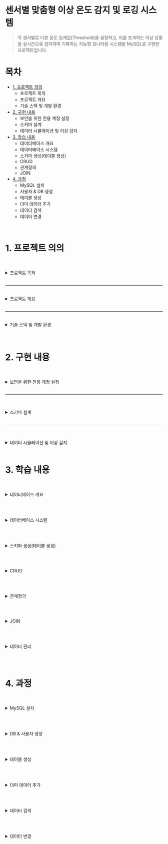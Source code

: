 # 센서별 맞춤형 이상 온도 감지 및 로깅 시스템

>  각 센서별로 다른 온도 임계값(Threshold)을 설정하고, 이를 초과하는 이상 상황을 실시간으로 감지하여 기록하는 지능형 모니터링 시스템을 MySQL로 구현한 프로젝트입니다.

# 목차

- [1. 프로젝트 의의](#1-프로젝트-의의)
    - 프로젝트 목적
    - 프로젝트 개요
    - 기술 스택 및 개발 환경
- [2. 구현 내용](#2-구현-내용)
    - 보안을 위한 전용 계정 설정
    - 스키마 설계
    - 데이터 시뮬레이션 및 이상 감지
- [3. 학습 내용](#3-학습-내용)
    - 데이터베이스 개요 
    - 데이터베이스 시스템
    - 스키마 생성(테이블 생성)
    - CRUD
    - 관계정의
    - JOIN
- [4. 과정](#4-과정)
    - MySQL 설치
    - 사용자 & DB 생성
    - 테이블 생성 
    - 더미 데이터 추가
    - 데이터 검색
    - 데이터 변경






<br>

# 1. 프로젝트 의의


<br><details>
<summary>   프로젝트 목적  </summary>

* **관계형 데이터베이스 설계**: 목적에 따라 `sensors` (설정 정보) 테이블과 `temperature_logs` (시계열 데이터) 테이블을 분리하고, **PK와 FK**로 관계를 맺어 데이터의 정합성과 확장성을 확보했습니다.

* **JOIN을 활용한 데이터 통합**: 분리된 두 테이블을 `JOIN`하여, 각 센서의 **고유 임계값**을 기준으로 이상 온도를 판단하는 복합적인 데이터 조회 능력을 증명합니다.

* **실무 지향적인 쿼리 작성**: 단순 CRUD를 넘어, 실제 모니터링 시스템에서 요구되는 **위험 상황 감지**라는 구체적인 비즈니스 요구사항을 SQL로 해결하는 능력을 보여줍니다.



</details><br>
 
---
<br>
<details><summary> 프로젝트 개요  </summary>
<br>

> 단순히 온도를 기록하는 것을 넘어, **"A센서는 80도가 위험하지만, B센서는 50도만 넘어도 위험하다"** 와 같이 각기 다른 환경에 놓인 센서들을 지능적으로 관리할 필요가 있습니다.
이 프로젝트는 정적인 설정(하드코딩)이 아닌, 데이터베이스에 저장된 동적인 설정값을 기준으로 데이터를 분석하는, 한 단계 더 발전된 데이터 처리 능력을 갖추는 것을 목표로 합니다.


</details><br>

---

<br>
<details>
<summary>   기술 스택 및 개발 환경 </summary>

* **Database**: MySQL

* **Language**: SQL


</details><br>

<br>


# 2. 구현 내용


<br><details><summary> 보안을 위한 전용 계정 설정 </summary>

> root 계정 대신, 서버온도 관리용 사용자(temperature_admin)를 생성하고 my_db에 대한 CRUD 권한만 부여했습니다.

~~~bash
CREATE USER 'temperature_admin'@'localhost' IDENTIFIED BY '비밀번호';

# my_server 데이터베이스의 모든 테이블에 대한 CRUD 권한 부여
GRANT SELECT, INSERT, UPDATE, DELETE ON my_db.* 
TO 'temperature_admin'@'localhost';
FLUSH PRIVILEGES;
~~~

<br></details><br>

---

<br><details><summary> 스키마 설계 </summary>

> 센서의 '설정 정보'와 '측정된 데이터'를 명확히 분리하여 두 개의 테이블로 설계했습니다.

 
### 센서 설정 정보 테이블 (sensors)
각 센서의 고유 정보와 이상 온도를 판단할 임계값을 저장합니다.
```sql
CREATE TABLE sensors (
    sensor_id VARCHAR(20) PRIMARY KEY NOT NULL COMMENT '센서 고유 ID',
    location VARCHAR(50) NOT NULL COMMENT '설치 위치 (e.g., 서버랙, 냉각팬)',
    critical_temp_celsius DECIMAL(5, 2) NOT NULL COMMENT '위험 임계 온도(섭씨)'
);
```


### 온도 로그 테이블 (temperature_logs)
실제 측정된 온도 데이터를 시간 순서대로 기록합니다.
~~~sql
CREATE TABLE temperature_logs (
    log_id INT PRIMARY KEY NOT NULL AUTO_INCREMENT COMMENT '로그 고유 ID',
    sensor_id VARCHAR(20) NOT NULL COMMENT 'FK (sensors 테이블 참조)',
    temperature_celsius DECIMAL(5, 2) NOT NULL COMMENT '측정된 섭씨 온도',
    created_at TIMESTAMP DEFAULT CURRENT_TIMESTAMP COMMENT '기록 시각',
    FOREIGN KEY (sensor_id) REFERENCES sensors(sensor_id) ON DELETE CASCADE
);
~~~


<br></details><br>


---

<br><details><summary> 데이터 시뮬레이션 및 이상 감지 </summary>

1. 데이터 로깅 (INSERT)

~~~
-- 정상 온도 데이터 삽입
INSERT INTO temperature_logs (sensor_id, temperature_celsius) VALUES ('SENSOR-01', 25.5);
INSERT INTO temperature_logs (sensor_id, temperature_celsius) VALUES ('SENSOR-01', 26.1);

-- 이상 온도 데이터 삽입 (임계값 40도 가정)
INSERT INTO temperature_logs (sensor_id, temperature_celsius) VALUES ('SENSOR-01', 42.8); 
~~~


2. 이상 온도 감지 (SELECT)

~~~
-- 온도가 40도 이상인 모든 위험 로그 조회
SELECT *
FROM temperature_logs
WHERE temperature_celsius >= 40.0
ORDER BY created_at DESC;
~~~


3.오래된 로그 삭제 (DELETE)

~~~
-- 7일 이전의 모든 로그 데이터 삭제
DELETE FROM temperature_logs
WHERE created_at < NOW() - INTERVAL 7 DAY;

~~~


<br></details><br>







# 3. 학습 내용

<br><details><summary> 데이터베이스 개요 </summary>

### 데이터베이스 (DB, DataBase)
- **정의**: 여러 사용자가 공유하고 사용할 목적으로, 체계적으로 통합하여 관리하는 데이터의 집합입니다.
- **목적**: 단순히 데이터를 모아두는 것을 넘어, 필요할 때 원하는 정보를 효율적으로 검색, 추가, 수정, 삭제하기 위해 구조화된 형태로 데이터를 저장합니다.

<br>

### 데이터베이스 관리 시스템 (DBMS, DataBase Management System)
- **정의**: 사용자와 데이터베이스 사이에서, 데이터베이스를 생성하고 관리하며 효율적으로 사용할 수 있도록 돕는 소프트웨어입니다.
- **역할**: DBMS는 데이터베이스에 대한 모든 접근을 제어하며, 사용자가 직접 파일 시스템에 접근하지 않고도 데이터를 안전하고 편리하게 다룰 수 있도록 다양한 기능을 제공하는 인터페이스 역할을 수행합니다.
- **대표적인 DBMS**: Oracle, **MySQL**, MS SQL Server, PostgreSQL (이상 관계형), MongoDB, Redis (이상 비관계형) 등이 있습니다.

<br>

### DBMS의 장점
DBMS를 사용하면 다음과 같은 장점을 얻을 수 있습니다.

*   **데이터 독립성 확보**: 물리적/논리적 데이터 독립성을 통해, 데이터의 저장 구조가 변경되거나 논리적 구조가 변경되어도 관련 응용 프로그램을 수정할 필요가 없습니다.
*   **데이터 중복 최소화 및 일관성 유지**: 데이터를 통합 관리하여 불필요한 중복을 줄이고, 데이터가 여러 곳에서 다른 값을 갖는 비일관성 문제를 해결합니다.
*   **데이터 무결성 보장**: 제약조건(Constraints)을 통해 유효하고 정확한 데이터만 데이터베이스에 저장되도록 보장합니다.
*   **데이터 공유 및 동시 접근 제어**: 여러 사용자가 동시에 데이터에 접근하고 공유할 수 있으며, 동시성 제어(Concurrency Control)를 통해 데이터의 일관성을 해치지 않도록 관리합니다.
*   **데이터 보안 강화**: 사용자별로 접근 권한을 차등 부여하여 허가되지 않은 사용자의 데이터 접근을 막고 데이터를 안전하게 보호합니다.
*   **백업 및 복구**: 시스템에 장애가 발생했을 때, 데이터를 장애 발생 이전의 상태로 복구할 수 있는 안정적인 기능을 제공합니다.

<br>

### DBMS의 종류

> ### 관계형 DBMS (RDBMS)
> - **정의**: 모든 데이터를 2차원의 테이블(Table) 형태로 표현하고, 테이블 간의 관계를 이용해 데이터를 관리하는 시스템입니다.
> - **특징**: 정해진 스키마(Schema)에 따라 데이터를 저장해야 하므로 데이터의 구조가 명확하고, **ACID**(원자성, 일관성, 고립성, 지속성) 트랜잭션(Transaction)을 통해 데이터의 신뢰성을 보장합니다.
> - **대표 DBMS**: MySQL, Oracle, PostgreSQL 등

> ### 비관계형 DBMS (NoSQL)
> - **정의**: RDBMS의 테이블 구조보다 더 유연한 데이터 모델을 사용하는 DBMS를 총칭합니다.
> - **특징**: 스키마가 없거나(Schemaless) 동적으로 변경될 수 있어 자유로운 데이터 저장이 가능하며, 분산 환경에서의 뛰어난 확장성(Scalability)과 성능을 목표로 합니다. 데이터 모델에 따라 Document, Key-Value, Column-Family, Graph 등 다양한 유형이 있습니다.
> - **대표 DBMS**: MongoDB, Redis, Cassandra 등

<br></details><br>

<br><details><summary> 데이터베이스 시스템 </summary>

> **데이터베이스 시스템(DBS, DataBase System)** 이란, 일반적으로 데이터베이스(DB)와 이를 관리하는 DBMS, 그리고 관련된 응용 프로그램 및 사용자를 모두 포함하는 전체 시스템을 의미합니다.

이 프로젝트에서 사용하는 MySQL은 이러한 데이터베이스 시스템의 핵심인 DBMS에 해당하며, 그 내부 아키텍처는 크게 **MySQL 엔진**과 **스토리지 엔진** 두 개의 계층으로 나뉩니다.

### MySQL 서버 아키텍처

#### 1. MySQL 엔진 (MySQL Engine)
클라이언트의 요청을 받아 SQL을 분석하고 최적화하는, MySQL의 '두뇌' 역할을 담당합니다.

-   **커넥션 핸들러 (Connection Handler)**: 클라이언트의 접속, 인증, 그리고 각 클라이언트와 서버 간의 통신을 관리합니다.
-   **SQL 파서 (SQL Parser)**: SQL 문장의 문법을 검사하고, MySQL이 이해할 수 있는 단위(Parse Tree)로 분해합니다.
-   **옵티마이저 (Optimizer)**: 파싱된 쿼리를 어떻게 실행하는 것이 가장 효율적일지 실행 계획을 수립합니다. 이 과정에서 인덱스 사용 여부, 테이블 조인 순서 등을 결정하며, 쿼리 성능에 가장 큰 영향을 미칩니다.


#### 2. 스토리지 엔진 (Storage Engine)
MySQL 엔진이 수립한 실행 계획에 따라, 실제 데이터를 디스크에 저장하거나 읽어오는 물리적인 작업을 담당하는 부분입니다. MySQL은 '플러그인(Pluggable)' 방식을 지원하여, 테이블마다 다른 종류의 스토리지 엔진을 지정할 수 있습니다. 대부분 InnoDB를 사용합니다.

-   **InnoDB**: 현재 MySQL의 기본 스토리지 엔진입니다. **트랜잭션(Transaction)**과 **외래 키(Foreign Key)**를 지원하여 데이터의 일관성과 무결성을 강력하게 보장하며, 높은 동시성 처리 성능을 제공합니다. 이 프로젝트의 모든 테이블은 InnoDB 엔진을 사용합니다.


#### 3. 파일 시스템 (File System)
스토리지 엔진이 처리한 데이터를 실제 물리적인 파일(데이터 파일, 로그 파일 등)으로 디스크에 저장하는 운영체제(OS) 수준의 계층입니다.

<br></details><br>



<br><details><summary> 스키마 생성(테이블 생성) </summary>


> DB에는 데이터를 저장하는 포멧인 스키마를 설정하여
해당하는 스키마에 맞춰 데이터를 테이블에 저장합니다.

### 테이블 생성 자료형


| 분류 | 자료형  | 설명 | 예시 |
| :--- | :--- | :--- | :--- |
| **숫자형** | `INT` | 정수를 저장합니다. (e.g., -21억 ~ 21억) | `123`, `-456` |
| | `DECIMAL(p, s)` | **고정 소수점 숫자**를 정확하게 저장합니다. 금융 계산처럼 오차가 없어야 할 때 사용합니다. (p: 총 자릿수, s: 소수부 자릿수) | `DECIMAL(10, 2)` -> `12345678.99` |
| | `DOUBLE` / `FLOAT` | **부동 소수점 숫자**를 저장합니다. 매우 크거나 작은 과학적 숫자에 사용되나 미세한 오차가 발생할 수 있습니다. | `3.1415926535` |
| **문자열** | `VARCHAR(n)` | **가변 길이 문자열**을 저장합니다. `n`은 최대 길이를 의미하며, 실제 저장된 만큼만 공간을 차지합니다. (최대 65,535자) | `VARCHAR(50)` -> `'안녕하세요'` |
| | `TEXT` | 매우 긴 텍스트를 저장합니다. (최대 65,535자) 게시판 본문 등에 사용됩니다. | `'긴 텍스트...'` |
| | `CHAR(n)` | **고정 길이 문자열**을 저장합니다. `n`보다 짧은 데이터를 넣어도 항상 `n`만큼의 공간을 차지합니다. (최대 255자) | `CHAR(1)` -> `'Y'` 또는 `'N'` |
| **날짜/시간**| `TIMESTAMP` | 타임존 정보가 포함된 날짜와 시간을 저장합니다. (1970년~2038년) 시스템의 시간대에 따라 값이 변환될 수 있습니다. | `'2025-09-17 21:30:00'` |
| | `DATETIME` | 타임존 정보 없이 날짜와 시간을 저장합니다. (1000년~9999년) 입력된 값을 그대로 저장합니다. | `'2025-09-17 21:30:00'` |
| | `DATE` | 날짜(년, 월, 일)만 저장합니다. | `'2025-09-17'` |
| **기타** | `BOOLEAN` | `true` 또는 `false`를 저장합니다. | `true` / `false` |
| | `JSON` | JSON 형식의 데이터를 저장하고 효율적으로 조회할 수 있습니다. | `'{"name": "배경근", "age": 27}'` |



### 테이블 생성 옵션

| 옵션 (Option) | 설명 |
| :--- | :--- |
| `PRIMARY KEY` | 테이블의 각 행(row)을 고유하게 식별하는 **기본 키**입니다. `NOT NULL`과 `UNIQUE` 속성을 자동으로 포함합니다. |
| `FOREIGN KEY` | 다른 테이블의 `PRIMARY KEY`를 참조하는 **외래 키**입니다. 테이블 간의 관계를 정의합니다. |
| `NOT NULL` | 해당 열에 `NULL` 값이 들어올 수 없도록 강제합니다. 즉, 반드시 데이터가 입력되어야 합니다. |
| `UNIQUE` | 해당 열의 모든 값이 서로 달라야 함을 보장합니다. (단, `NULL`은 여러 개 허용될 수 있습니다.) |
| `AUTO_INCREMENT`| 새로운 행이 추가될 때마다 자동으로 1씩 증가하는 정수 값을 생성합니다. `PRIMARY KEY`에 주로 사용됩니다. |
| `DEFAULT` | 값을 명시적으로 입력하지 않았을 때 자동으로 들어갈 기본값을 설정합니다. |
| `COMMENT` | 해당 열에 대한 설명을 추가합니다. 스키마를 이해하는 데 도움을 줍니다. |



<br></details><br>




<br><details><summary> CRUD </summary>

> *CRUD*는 db뿐 아니라 소프트웨어가 갖춰야할 데이터처리 동작을 의미합니다.<br>
> - C : Create  = INSERT
> - R : Read    = SELECT
> - U : Update  = UPDATE
> - D : Delete  = DELETE

<br><br>
**INSERT**
~~~
INSERT INTO 테이블명 (컬럼1, 컬럼2, ...)
VALUES (값1, 값2, ...);

EX)
INSERT INTO temperature_logs (sensor_id, temperature_celsius, created_at)
VALUES ("1번센서",10); -- pk인 id와, created_at은 설정에 따라 자동 지정
~~~

<br>

**SELECT**
~~~
SELECT 속성1, 속성2
FROM 테이블명

EX)
SELECT *  -- 모든 속성을 의미
FROM temperature_logs;
~~~

<br>

**UPDATE**
~~~
UPDATE 테이블명
SET 컬럼1 = 새로운값1, 컬럼2 = 새로운값2, ...
WHERE 조건;

EX)
UPDATE temperature_logs
SET temperature_celsius = 20
WHERE  id = 1; ~~~
~~~

<br>

**DELETE**
~~~
DELETE FROM 테이블명
WHERE 조건;

EX)
DELETE FROM temperature_logs
WHERE sensor_id ="1번센서";
~~~




<br></details><br>



<br><details><summary> 관계정의 </summary>

> 데이터베이스에서의 '관계'는 테이블들을 서로 연결하여 데이터의 일관성과 무결성을 보장하는 핵심적인 개념입니다. 이 프로젝트에서는 sensors 테이블과 temperature_logs 테이블 간의 관계를 정의하여, 논리적으로 연결된 데이터를 효율적으로 관리합니다.

<br>

### 관계의 핵심: PK와 FK

*   **Primary Key (PK, 기본 키)**: 테이블의 각 행(row)을 고유하게 식별하는 값입니다. `sensors` 테이블의 `sensor_id`가 여기에 해당합니다.
*   **Foreign Key (FK, 외래 키)**: 한 테이블의 필드(column)가 다른 테이블의 PK를 참조하는 것을 의미합니다. `temperature_logs`의 `sensor_id`는 `sensors` 테이블의 `sensor_id`를 참조하는 FK입니다.

<br>

### 이 프로젝트의 관계: 1:N (일대다)

> `sensors`와 `temperature_logs`는 **1:N (일대다)** 관계를 가집니다.
> **"하나의 센서(`sensors`)는 여러 개의 온도 기록(`temperature_logs`)을 가질 수 있다."**

이 관계는 `temperature_logs` 테이블에 다음과 같이 `FOREIGN KEY` 제약조건을 설정함으로써 구현됩니다.

~~~sql
-- temperature_logs 테이블 생성 구문 중...
FOREIGN KEY (sensor_id) REFERENCES sensors(sensor_id) ON DELETE CASCADE
~~~

<br>

### `ON DELETE CASCADE`: 관계의 자동 관리

`ON DELETE CASCADE` 옵션은 관계의 무결성을 유지하기 위한 중요한 설정입니다.

*   **동작 방식**: 부모 테이블(`sensors`)에서 특정 센서의 데이터가 삭제될 경우, 해당 센서를 참조하고 있는 자식 테이블(`temperature_logs`)의 모든 관련 데이터(온도 로그)도 **자동으로 함께 삭제**됩니다.
*   **장점**: 더 이상 존재하지 않는 센서의 '고아 데이터(Orphan Data)'가 남는 것을 방지하여, 데이터의 정합성을 시스템이 자동으로 보장해줍니다. 예를 들어 `Sensor_1`이 철거되어 `sensors` 테이블에서 삭제되면, `Sensor_1`에 대한 모든 온도 로그 기록도 깔끔하게 사라집니다.

<br></details><br>


<br><details><summary> JOIN </summary>

> `JOIN`은 두 개 이상의 테이블에 나뉘어 저장된 데이터를, **공통된 컬럼(FK-PK 관계)을 기준으로 합쳐서** 하나의 결과 집합으로 조회하는 가장 중요한 SQL 기능 중 하나입니다.

<br>

이 프로젝트의 핵심 목표인 **"센서별 맞춤형 이상 온도 감지"** 를 구현하려면 `JOIN`이 필수적입니다.

-   측정된 온도 값은 `temperature_logs` 테이블에 있습니다.
-   하지만, 그 온도가 위험한지 판단하는 기준인 '임계 온도' 값은 `sensors` 테이블에 있습니다.

따라서, 두 테이블을 연결해야만 "측정된 온도가 해당 센서의 임계 온도를 넘었는지"를 비교할 수 있습니다.

<br>

### `INNER JOIN`을 활용한 이상 온도 감지

`INNER JOIN`은 두 테이블에 공통적으로 존재하는 데이터만을 결합합니다. `sensor_id`를 기준으로 두 테이블을 합친 뒤, `WHERE` 절을 사용해 이상 데이터를 선별하는 쿼리는 다음과 같습니다.

~~~sql
-- 각 센서의 '임계 온도'를 초과한 모든 로그를 조회
SELECT
    logs.log_id,
    logs.sensor_id,
    logs.temperature_celsius,
    sensors.critical_temp_celsius, -- 어떤 임계값을 넘었는지 확인하기 위해 SELECT에 추가
    logs.created_at,
    sensors .location
FROM
    temperature_logs AS logs -- 별칭(Alias)을 사용해 쿼리를 간결하게 만듦
INNER JOIN
    sensors ON logs.sensor_id = sensors .sensor_id
WHERE
    logs.temperature_celsius >= sensors .critical_temp_celsius -- 핵심: 자신의 임계값과 비교
ORDER BY
    logs.created_at DESC;
~~~

이 쿼리는 단순한 `SELECT`를 넘어, 관계형 데이터베이스의 장점을 극대화하여 "데이터에 기반한 지능형 분석"을 수행하는 실무적인 예시입니다.

<br></details><br>

<br><details><summary> 데이터 관리 </summary>

**Data Export**
~~~
mysqldump -u [사용자명] -p [데이터베이스명] > [저장할_파일명.sql]
~~~
백업,이전데이터 저장을 목적으로DB를 추출합니다.

<br>

**Data Import / Restore**
~~~
mysql -u [사용자명] -p [적용할_데이터베이스명] < [백업파일명.sql]
~~~
DB에 해당하는 파일 데이터를 적용합니다.



<br></details><br>

<br>

# 4. 과정



<br><details><summary> MySQL 설치 </summary>

## 설치 & 로그인

~~~bash
# mac
brew install mysql
brew services start mysql
~~~

~~~bash
# linux
sudo apt install mysql-server
sudo service mysql start
~~~

```sql
-- sql
mysql -u root
```

![setupimg](./img/setup.png)


## root계정비밀번호설정

> 초기에 root계정에는 비밀번호가 설정되지 않습니다(auth_socket설정 = os와 같은 사용자가 접속하면 자동으로 접속허용). 모든권한을 가진 root의 비밀번호 설정은 매우 중요합니다.

```sql
ALTER USER 'root'@'localhost' IDENTIFIED BY '비밀번호';
```

비밀번호가 생긴후 `-p`옵션을 통해 접속이 가능해집니다.

![setupimg](./img/rootpw.png)



<br></details><br>



<br><details><summary> DB & 사용자 생성 </summary>

## db생성

```sql
CREATE DATABASE my_db;
```

```sql
SHOW DATABASES;
```

![createdbimg](./img/createdb.png)

## 사용자생성
```SQL

CREATE USER 'temperature_admin'@'localhost' IDENTIFIED BY '비밀번호'; 

```



```SQL
-- 해당 유저에게 my_db의 모든 테이블에 sql의 CRUD권한을 부여합니다. 
GRANT SELECT, INSERT, UPDATE, DELETE ON my_db.* TO 'temperature_admin'@'localhost';
```


```sql
-- 해당유저에게 부여된 권한을 보여줍니다.
SHOW GRANTS FOR 'temperature_admin'@'localhost';
```
![createuserimg](./img/createuser.png)



<br></details><br>


<br><details><summary> 테이블 생성 </summary>

## 테이블생성

```sql
-- 데이터베이스 선택
use my_db
```

```sql
-- 센서 정보를 저장하는 테이블
CREATE TABLE sensors (
    sensor_id VARCHAR(20) PRIMARY KEY NOT NULL,
    location VARCHAR(50) NOT NULL,
    critical_temp_celsius DECIMAL(5, 2) NOT NULL
);
```

```sql
-- 센서로그를 저장하는 테이블
CREATE TABLE temperature_logs (
    log_id INT PRIMARY KEY NOT NULL AUTO_INCREMENT, -- AI옵션으로 자동으로 id지정
    sensor_id VARCHAR(20) NOT NULL, -- fk sensor 테이블의 pk
    temperature_celsius DECIMAL(5, 2) NOT NULL , 
    created_at TIMESTAMP DEFAULT CURRENT_TIMESTAMP, -- 현재 시간으로 자동 지정
    FOREIGN KEY (sensor_id) REFERENCES sensors(sensor_id) ON DELETE CASCADE -- 
);
```
>  시스템의 작동에서 더 이상 존재하지 않는 센서에 대한 로그는 불필요합니다. <br>
>  따라서 ON DELETE CASCADE 설정을 통해서  연속적으로 삭제되도록합니다.

![createtable](./img/createtables.png)


<br></details><br>


<br><details><summary> 더미 데이터 추가 </summary>

```sql
-- 센서 데이터 추가
INSERT INTO sensors (sensor_id, location, critical_temp_celsius) VALUES
('Sensor_1', 'serverA', 30.00);

INSERT INTO sensors (sensor_id, location, critical_temp_celsius) VALUES
('Sensor_2', 'serverB', 0.00),
('Sensor_3', 'serverC', 50.00);
```

```sql
-- 각 센서의 로그데이터 추가
INSERT INTO temperature_logs (sensor_id, temperature_celsius) VALUES
('Sensor_1', 20.00),
('Sensor_2', -5.00),
('Sensor_3', 40.00),
('Sensor_1', 25.00),
('Sensor_2', -10.00),
('Sensor_3', 30.00),
('Sensor_1', 35.00),
('Sensor_2', 5.00),
('Sensor_3', 55.00);

```

![insertdata](./img/insertdata.png)

<br></details><br>


<br><details><summary> 데이터 검색 </summary>

> 모든 로그에서 각 센서의 임계온도를 넘는 로그 조회
~~~sql
-- 각 센서의 '임계 온도'를 초과한 모든 로그를 조회
SELECT
    log.log_id,
    log.sensor_id,
    log.temperature_celsius,
    sensors.location
FROM
    temperature_logs AS log 
INNER JOIN
    sensors ON log.sensor_id = sensors.sensor_id
WHERE
    log.temperature_celsius >= sensors.critical_temp_celsius;

~~~
![join](./img/join.png)


> 특정 시간이후 로깅된 데이터중 임계온도를 넘는 로그 조회
```sql
SELECT
    log.log_id,
    log.sensor_id,
    log.temperature_celsius,
    sensors.location,
    log.created_at
FROM
    temperature_logs AS log
INNER JOIN
    sensors  ON log.sensor_id = sensors.sensor_id
WHERE
    log.temperature_celsius >= sensors.critical_temp_celsius 
    AND
    log.created_at > '2025-09-17 20:10:00';
```
![andcondition-time](./img/joinandtime.png)





<br></details><br>

<br><details><summary> 데이터 변경 </summary>

> 임계값을 조절하면 추출되는 데이터 또한 변경된다.

```sql
UPDATE sensors
SET critical_temp_celsius =  60.00
WHERE sensor_id = 'Sensor_1';
```
![update](./img/update.png)



>casecade 설정으로 센서가 제거되면 해당 센서의 로그또한 삭제됩니다.
```sql
DELETE FROM sensors
WHERE sensor_id = 'Sensor_1';
```
![delete](./img/delete.png)



<br></details><br>

